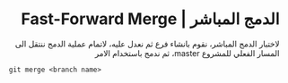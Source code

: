 <div dir="rtl">

# الدمج المباشر | Fast-Forward Merge

لاختبار الدمج المباشر، نقوم بانشاء فرع ثم نعدل عليه، لاتمام عملية الدمج ننتقل الى المسار الفعلي للمشروع master، ثم ندمج باستخدام الامر 
<div dir="ltr">

	   git merge <branch name>

</div>

 </div>
